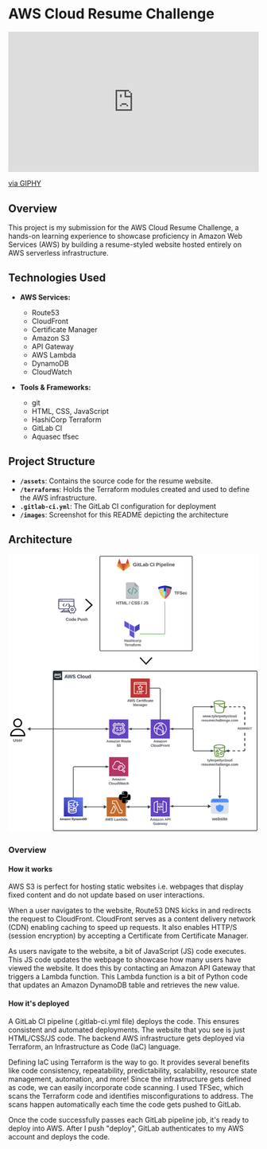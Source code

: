 # AWS Cloud Resume Challenge

<div style="width:100%;height:0;padding-bottom:56%;position:relative;"><iframe src="https://giphy.com/embed/yAWnvQJoTX2r1SIXoS" width="100%" height="100%" style="position:absolute" frameBorder="0" class="giphy-embed" allowFullScreen></iframe></div><p><a href="https://giphy.com/gifs/yAWnvQJoTX2r1SIXoS">via GIPHY</a></p>

## Overview

This project is my submission for the AWS Cloud Resume Challenge, a hands-on learning experience to showcase proficiency in Amazon Web Services (AWS) by building a resume-styled website hosted entirely on AWS serverless infrastructure.

## Technologies Used

- **AWS Services:**
  - Route53
  - CloudFront
  - Certificate Manager
  - Amazon S3
  - API Gateway
  - AWS Lambda
  - DynamoDB
  - CloudWatch

- **Tools & Frameworks:**
  - git
  - HTML, CSS, JavaScript
  - HashiCorp Terraform
  - GitLab CI
  - Aquasec tfsec 

## Project Structure

- **`/assets`**: Contains the source code for the resume website.
- **`/terraforms`**: Holds the Terraform modules created and used to define the AWS infrastructure.
- **`.gitlab-ci.yml`**: The GitLab CI configuration for deployment
- **`/images`**: Screenshot for this README depicting the architecture

## Architecture 

![Architecture Diagram](images/crc_architecture.png)

### Overview

#### How it works
AWS S3 is perfect for hosting static websites i.e. webpages that display fixed content and do not update based on user interactions. 

When a user navigates to the website, Route53 DNS kicks in and redirects the request to CloudFront. CloudFront serves as a content delivery network (CDN) enabling caching to speed up requests. It also enables HTTP/S (session encryption) by accepting a Certificate from Certificate Manager. 

As users navigate to the website, a bit of JavaScript (JS) code executes. This JS code updates the webpage to showcase how many users have viewed the website. It does this by contacting an Amazon API Gateway that triggers a Lambda function. This Lambda function is a bit of Python code that updates an Amazon DynamoDB table and retrieves the new value. 

#### How it's deployed
A GitLab CI pipeline (.gitlab-ci.yml file) deploys the code. This ensures consistent and automated deployments. The website that you see is just HTML/CSS/JS code. The backend AWS infrastructure gets deployed via Terraform, an Infrastructure as Code (IaC) language. 

Defining IaC using Terraform is the way to go. It provides several benefits like code consistency, repeatability, predictability, scalability, resource state management, automation, and more! Since the infrastructure gets defined as code, we can easily incorporate code scanning. I used TFSec, which
scans the Terraform code and identifies misconfigurations to address. The scans happen automatically each time the code gets pushed to GitLab. 

Once the code successfully passes each GitLab pipeline job, it's ready to deploy into AWS. After I push "deploy", GitLab authenticates to my AWS account and deploys the code.
